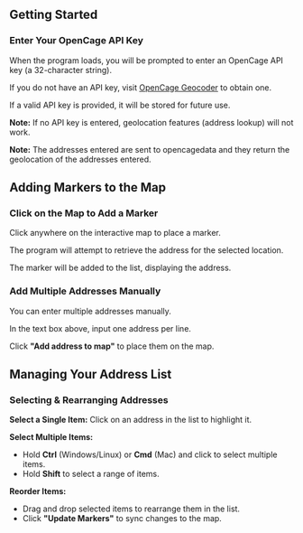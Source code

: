 ## Getting Started

### Enter Your OpenCage API Key

When the program loads, you will be prompted to enter an OpenCage API key (a 32-character string).

If you do not have an API key, visit [OpenCage Geocoder](https://opencagedata.com/api) to obtain one.

If a valid API key is provided, it will be stored for future use.

**Note:** If no API key is entered, geolocation features (address lookup) will not work.

**Note:** The addresses entered are sent to opencagedata and they return the geolocation of the addresses entered.

## Adding Markers to the Map

### Click on the Map to Add a Marker

Click anywhere on the interactive map to place a marker.

The program will attempt to retrieve the address for the selected location.

The marker will be added to the list, displaying the address.

### Add Multiple Addresses Manually

You can enter multiple addresses manually.

In the text box above, input one address per line.

Click **"Add address to map"** to place them on the map.

## Managing Your Address List

### Selecting & Rearranging Addresses

**Select a Single Item:** Click on an address in the list to highlight it.

**Select Multiple Items:**

- Hold **Ctrl** (Windows/Linux) or **Cmd** (Mac) and click to select multiple items.
- Hold **Shift** to select a range of items.

**Reorder Items:**

- Drag and drop selected items to rearrange them in the list.
- Click **"Update Markers"** to sync changes to the map.
